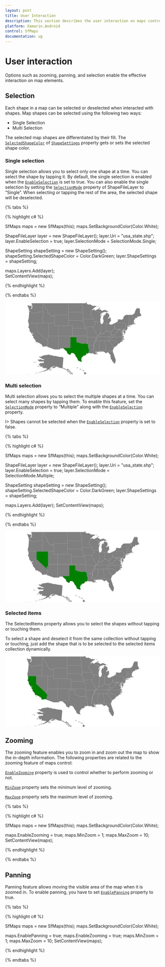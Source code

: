 ```yaml
---
layout: post
title: User Interaction
description: This section describes the user interaction on maps control.
platform: Xamarin.Android
control: SfMaps
documentation: ug
---
```

# User interaction

Options such as zooming, panning, and selection enable the effective interaction on map elements.

## Selection

Each shape in a map can be selected or deselected when interacted with shapes. Map shapes can be selected using the following two ways:

* Single Selection
* Multi Selection

The selected map shapes are differentiated by their fill. The [`SelectedShapeColor`](https://help.syncfusion.com/cr/cref_files/xamarin-android/Syncfusion.SfMaps.Android~Com.Syncfusion.Maps.ShapeSetting~SelectedShapeColor.html) of [`ShapeSettings`](https://help.syncfusion.com/cr/cref_files/xamarin-android/Syncfusion.SfMaps.Android~Com.Syncfusion.Maps.ShapeFileLayer~ShapeSettings.html) property gets or sets the selected shape color. 

### Single selection

Single selection allows you to select only one shape at a time. You can select the shape by tapping it. By default, the single selection is enabled when the [`EnableSelection`](https://help.syncfusion.com/cr/cref_files/xamarin-android/Syncfusion.SfMaps.Android~Com.Syncfusion.Maps.ShapeFileLayer~EnableSelection.html) is set to true. You can also enable the single selection by  setting the [`SelectionMode`](https://help.syncfusion.com/cr/cref_files/xamarin-android/Syncfusion.SfMaps.Android~Com.Syncfusion.Maps.ShapeFileLayer~SelectionMode.html) property of ShapeFileLayer to “Single”. When selecting or tapping the rest of the area, the selected shape will be deselected.

{% tabs %}

{% highlight c# %}

  SfMaps maps = new SfMaps(this);
  maps.SetBackgroundColor(Color.White);      

  ShapeFileLayer layer = new ShapeFileLayer();
  layer.Uri = "usa_state.shp";
  layer.EnableSelection = true;
  layer.SelectionMode = SelectionMode.Single;

  ShapeSetting shapeSetting = new ShapeSetting();
  shapeSetting.SelectedShapeColor = Color.DarkGreen; 
  layer.ShapeSettings = shapeSetting;

  maps.Layers.Add(layer);   
  SetContentView(maps);

{% endhighlight %}

{% endtabs %}

![](Images/UserInteraction_img1.jpeg)


### Multi selection

Multi selection allows you to select the multiple shapes at a time. You can select many shapes by tapping them. To enable this feature, set the [`SelectionMode`](https://help.syncfusion.com/cr/cref_files/xamarin-android/Syncfusion.SfMaps.Android~Com.Syncfusion.Maps.ShapeFileLayer~SelectionMode.html) property to “Multiple” along with the [`EnableSelection`](https://help.syncfusion.com/cr/cref_files/xamarin-android/Syncfusion.SfMaps.Android~Com.Syncfusion.Maps.ShapeFileLayer~EnableSelection.html) property. 

I> Shapes cannot be selected when the [`EnableSelection`](https://help.syncfusion.com/cr/cref_files/xamarin-android/Syncfusion.SfMaps.Android~Com.Syncfusion.Maps.ShapeFileLayer~EnableSelection.html) property is set to false.

{% tabs %}

{% highlight c# %}

  SfMaps maps = new SfMaps(this);
  maps.SetBackgroundColor(Color.White);

  ShapeFileLayer layer = new ShapeFileLayer();
  layer.Uri = "usa_state.shp";
  layer.EnableSelection = true;
  layer.SelectionMode = SelectionMode.Multiple;

  ShapeSetting shapeSetting = new ShapeSetting();
  shapeSetting.SelectedShapeColor = Color.DarkGreen; 
  layer.ShapeSettings = shapeSetting;

  maps.Layers.Add(layer);
  SetContentView(maps);

{% endhighlight %}

{% endtabs %}

![](Images/UserInteraction_img2.jpeg)


### Selected items

The SelectedItems property allows you to select the shapes without tapping or touching them.

To select a shape and deselect it from the same collection without tapping or touching, just add the shape that is to be selected to the selected items collection dynamically.

![](Images/UserInteraction_img3.jpeg)


## Zooming

The zooming feature enables you to zoom in and zoom out the map to show the in-depth information. The following properties are related to the zooming feature of maps control:

[`EnableZooming`](https://help.syncfusion.com/cr/cref_files/xamarin-android/Syncfusion.SfMaps.Android~Com.Syncfusion.Maps.SfMaps~EnableZooming.html) property is used to control whether to perform zooming or not.

[`MinZoom`](https://help.syncfusion.com/cr/cref_files/xamarin-android/Syncfusion.SfMaps.Android~Com.Syncfusion.Maps.SfMaps~MinZoom.html) property sets the minimum level of zooming.

[`MaxZoom`](https://help.syncfusion.com/cr/cref_files/xamarin-android/Syncfusion.SfMaps.Android~Com.Syncfusion.Maps.SfMaps~MaxZoom.html) property sets the maximum level of zooming.

{% tabs %}

{% highlight c# %}

  SfMaps maps = new SfMaps(this);
  maps.SetBackgroundColor(Color.White);

  maps.EnableZooming = true;
  maps.MinZoom = 1;
  maps.MaxZoom = 10;
  SetContentView(maps);

{% endhighlight %}

{% endtabs %}

## Panning

Panning feature allows moving the visible area of the map when it is zoomed in. To enable panning, you have to set [`EnablePanning`](https://help.syncfusion.com/cr/cref_files/xamarin-android/Syncfusion.SfMaps.Android~Com.Syncfusion.Maps.SfMaps~EnablePanning.html) property to true.

{% tabs %}

{% highlight c# %}

  SfMaps maps = new SfMaps(this);
  maps.SetBackgroundColor(Color.White);

  maps.EnablePanning = true;
  maps.EnableZooming = true;
  maps.MinZoom = 1;
  maps.MaxZoom = 10;
  SetContentView(maps);

{% endhighlight %}

{% endtabs %}
